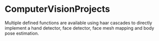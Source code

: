 # ComputerVisionProjects
Multiple defined functions are available using haar cascades to directly implement a hand detector, face detector, face mesh mapping and body pose estimation.
